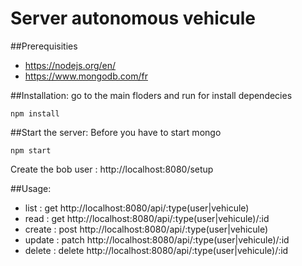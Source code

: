 # Server autonomous vehicule
##Prerequisities

- https://nodejs.org/en/
- https://www.mongodb.com/fr

##Installation:
go to the main floders and run for install dependecies
```
npm install
```

##Start the server: 
Before you have to start mongo
```
npm start
```
Create the bob user : http://localhost:8080/setup

##Usage: 
- list : get http://localhost:8080/api/:type(user|vehicule)
- read : get http://localhost:8080/api/:type(user|vehicule)/:id
- create : post http://localhost:8080/api/:type(user|vehicule)
- update : patch http://localhost:8080/api/:type(user|vehicule)/:id
- delete : delete http://localhost:8080/api/:type(user|vehicule)/:id
